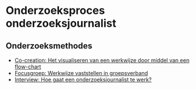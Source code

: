 # Onderzoeksproces onderzoeksjournalist





## Onderzoeksmethodes
* [Co-creation: Het visualiseren van een werkwijze door middel van een flow-chart](https://app.gitbook.com/@jorik/s/project-blauwdruk/research_methods/co-creation/werkwijze_frank-meijers)
* [Focusgroep: Werkwijze vaststellen in groepsverband](https://app.gitbook.com/@jorik/s/project-blauwdruk/research_methods/focusgroep)
* [Interview: Hoe gaat een onderzoeksjournalist te werk?](https://app.gitbook.com/@jorik/s/project-blauwdruk/research_methods/interview/onderzoeksjournalist/werkwijze_thomas-bollen)
